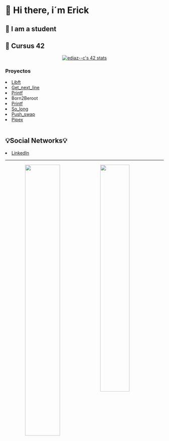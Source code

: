 <h1>👋 Hi there, i´m Erick</h1>
<h2>📖 I am a student</h2>
<h2>🚀 Cursus 42</h2>
<p align="center"><a href="https://github.com/JaeSeoKim/badge42"><img src="https://badge42.vercel.app/api/v2/clfb0vfvr000608l3yax664zq/stats?cursusId=21&coalitionId=65" alt="ediaz--c's 42 stats" /></a></p>
<h3>Proyectos</h3>
<li><a href="https://github.com/ediaz-c/libft">Libft</a></li>
<li><a href="https://github.com/ediaz-c/Get_next_line">Get_next_line</a></li>
<li><a href="https://github.com/ediaz-c/Ft_printf">Printf</a></li>
<li>Born2Beroot</li>
<li><a href="https://github.com/ediaz-c/Ft_printf">Printf</a></li>
<li><a href="https://github.com/ediaz-c/so_long">So_long</a></li>
<li><a href="https://github.com/ediaz-c/push_swap">Push_swap</a></li>
<li><a href="https://github.com/ediaz-c/pipex">Pipex</a></li>
<br>
<h2>💡Social Networks💡</h2>
<li><a href="https://www.linkedin.com/in/erick-fernando-d%C3%ADaz-centeno-programador-frontend-junior/">LinkedIn</li>
<center><hr>
<img align="left" width="47%" src="https://github-readme-stats.vercel.app/api?username=ediaz-c&theme=gotham&hide_border=false&include_all_commits=false&count_private=false" />
<img align="left" width="43%" src="https://github-readme-stats.vercel.app/api/top-langs/?username=ediaz-c&theme=gotham&hide_border=false&include_all_commits=false&count_private=false&layout=compact" />
